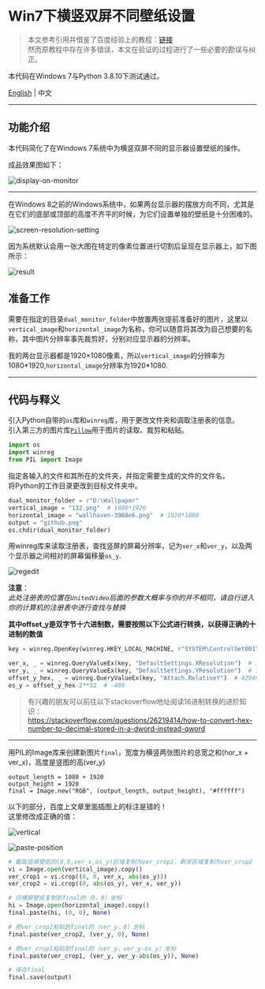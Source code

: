 # Win7下横竖双屏不同壁纸设置

> 本文参考引用并借鉴了百度经验上的教程：[链接](https://jingyan.baidu.com/article/76a7e409e5d575fc3b6e15fc.html)  
> 然而原教程中存在许多错误，本文在验证的过程进行了一些必要的勘误与纠正。

本代码在Windows 7与Python 3.8.10下测试通过。  

[English](https://github.com/fyqc/dswfw7/blob/main/README.md) | 中文

---

## 功能介绍

本代码简化了在Windows 7系统中为横竖双屏不同的显示器设置壁纸的操作。  

成品效果图如下：  

![display-on-monitor](https://raw.githubusercontent.com/fyqc/dswfw7/main/IMG/display-on-monitor.jpg)

---

在Windows 8之前的Windows系统中，如果两台显示器的摆放方向不同，尤其是在它们的底部或顶部的高度不齐平的时候，为它们设置单独的壁纸是十分困难的。  

![screen-resolution-setting](https://raw.githubusercontent.com/fyqc/dswfw7/main/IMG/screen-resolution-setting.jpg)


因为系统默认会用一张大图在特定的像素位置进行切割后呈现在显示器上，如下图所示：  

![result](https://raw.githubusercontent.com/fyqc/dswfw7/main/IMG/result.jpg)


## 准备工作

需要在指定的目录`dual_monitor_folder`中放置两张提前准备好的图片，这里以`vertical_image`和`horizontal_image`为名称，你可以随意将其改为自己想要的名称，其中图片分辨率事先裁剪好，分别对应显示器的分辨率。

我的两台显示器都是1920×1080像素，所以`vertical_image`的分辨率为1080\*1920,`horizontal_image`分辨率为1920\*1080.

---

## 代码与释义

引入Python自带的`os`库和`winreg`库，用于更改文件夹和调取注册表的信息。  
引入第三方的图片库[`Pillow`](https://pypi.org/project/Pillow/)用于图片的读取、裁剪和粘贴。

```python
import os
import winreg
from PIL import Image
```

指定各输入的文件和其所在的文件夹，并指定需要生成的文件的文件名。  
将Python的工作目录更改到目标文件夹中。

```python
dual_monitor_folder = r"D:\Wallpaper"
vertical_image = "132.png"  # 1080*1920
horizontal_image = "wallhaven-3988e6.png"  # 1920*1080
output = "github.png"
os.chdir(dual_monitor_folder)
```

用winreg库来读取注册表，查找竖屏的屏幕分辨率，记为`ver_x`和`ver_y`，以及两个显示器之间相对的屏幕偏移量`os_y`.  

![regedit](https://raw.githubusercontent.com/fyqc/dswfw7/main/IMG/regedit.jpg)  

**注意**：  
*此处注册表的位置在`UnitedVideo`后面的参数大概率与你的并不相同，请自行进入你的计算机的注册表中进行查找与替换*

**其中offset_y是双字节十六进制数，需要按照以下公式进行转换，以获得正确的十进制的数值**

```python
key = winreg.OpenKey(winreg.HKEY_LOCAL_MACHINE, r"SYSTEM\ControlSet001\Hardware Profiles\UnitedVideo\CONTROL\VIDEO\{690A5E6F-579C-473E-B419-F6A46A64D10B}\0001")

ver_x, _ = winreg.QueryValueEx(key, "DefaultSettings.XResolution")  # 1080
ver_y, _ = winreg.QueryValueEx(key, "DefaultSettings.YResolution")  # 1920
offset_y_hex, _ = winreg.QueryValueEx(key, "Attach.RelativeY")  # 4294966807
os_y = offset_y_hex-2**32  # -489
```

> 有兴趣的朋友可以前往以下stackoverflow地址阅读16进制转换的进阶知识：  
> https://stackoverflow.com/questions/26219414/how-to-convert-hex-number-to-decimal-stored-in-a-dword-instead-qword  


---

用PIL的Image库来创建新图片`final`，宽度为横竖两张图片的总宽之和(hor_x + ver_x)，高度是竖图的高(ver_y)

```python3
output_length = 1080 + 1920
output_height = 1920
final = Image.new("RGB", (output_length, output_height), "#ffffff")
```

以下的部分，百度上文章里面插图上的标注是错的！  
这里修改成正确的值：

![vertical](https://raw.githubusercontent.com/fyqc/dswfw7/main/IMG/vertical.jpg)    

![paste-position](https://raw.githubusercontent.com/fyqc/dswfw7/main/IMG/paste-position.jpg)  

```python
# 截取竖屏壁纸的(0,0,ver_x,os_y)区域复制为ver_crop1，剩余区域复制为ver_crop2
vi = Image.open(vertical_image).copy()
ver_crop1 = vi.crop((0, 0, ver_x, abs(os_y)))
ver_crop2 = vi.crop((0, abs(os_y), ver_x, ver_y))

# 将横屏壁纸复制到final的（0，0）坐标
hi = Image.open(horizontal_image).copy()
final.paste(hi, (0, 0), None)

# 把ver_crop2粘贴到final的（ver_y，0）坐标
final.paste(ver_crop2, (ver_y, 0), None)

# 把ver_crop1粘贴到final的（ver_y，ver_y-os_y）坐标
final.paste(ver_crop1, (ver_y, ver_y-abs(os_y)), None)

# 保存final
final.save(output)
```
